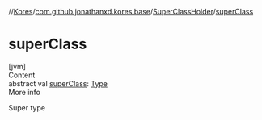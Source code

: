 //[Kores](../../index.md)/[com.github.jonathanxd.kores.base](../index.md)/[SuperClassHolder](index.md)/[superClass](super-class.md)



# superClass  
[jvm]  
Content  
abstract val [superClass](super-class.md): [Type](https://docs.oracle.com/javase/8/docs/api/java/lang/reflect/Type.html)  
More info  


Super type

  



